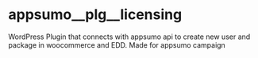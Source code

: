 # appsumo__plg__licensing
WordPress Plugin that connects with appsumo api to create new user and package in woocommerce and EDD. Made for appsumo campaign

